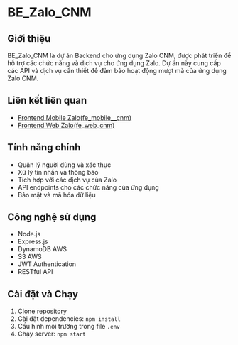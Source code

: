 # BE_Zalo_CNM

## Giới thiệu
BE_Zalo_CNM là dự án Backend cho ứng dụng Zalo CNM, được phát triển để hỗ trợ các chức năng và dịch vụ cho ứng dụng Zalo. Dự án này cung cấp các API và dịch vụ cần thiết để đảm bảo hoạt động mượt mà của ứng dụng Zalo CNM.

## Liên kết liên quan
- [Frontend Mobile Zalo(fe_mobile__cnm)](https://github.com/hoanghuytoi/FE_MOBILE_CNM.git)
- [Frontend Web Zalo(fe_web_cnm)](https://github.com/hoanghuytoi/FE_WEB_CNM.git)

## Tính năng chính
- Quản lý người dùng và xác thực
- Xử lý tin nhắn và thông báo
- Tích hợp với các dịch vụ của Zalo
- API endpoints cho các chức năng của ứng dụng
- Bảo mật và mã hóa dữ liệu

## Công nghệ sử dụng
- Node.js
- Express.js
- DynamoDB AWS
- S3 AWS
- JWT Authentication
- RESTful API

## Cài đặt và Chạy
1. Clone repository
2. Cài đặt dependencies: `npm install`
3. Cấu hình môi trường trong file `.env`
4. Chạy server: `npm start`

